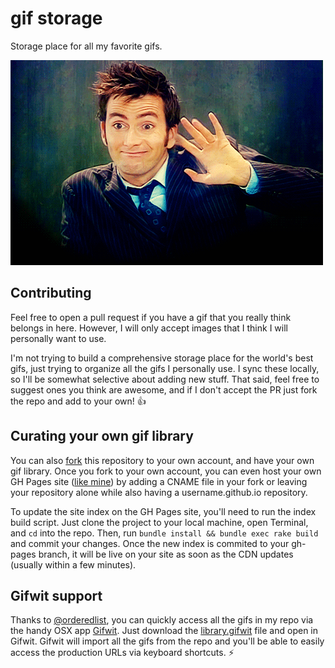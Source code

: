 # gif storage

Storage place for all my favorite gifs.

![thumbs up](bye/david-tennant-waving.gif)

## Contributing

Feel free to open a pull request if you have a gif that you really think belongs in here. However, I will only accept images that I think I will personally want to use.

I'm not trying to build a comprehensive storage place for the world's best gifs, just trying to organize all the gifs I personally use. I sync these locally, so I'll be somewhat selective about adding new stuff. That said, feel free to suggest ones you think are awesome, and if I don't accept the PR just fork the repo and add to your own! :thumbsup:

## Curating your own gif library

You can also [fork](https://github.com/davidcelis/gifs/fork) this repository to your own account, and have your own gif library. Once you fork to your own account, you can even host your own GH Pages site ([like mine](https://davidcelis.github.io/gifs/)) by adding a CNAME file in your fork or leaving your repository alone while also having a username.github.io repository.

To update the site index on the GH Pages site, you'll need to run the index build script. Just clone the project to your local machine, open Terminal, and `cd` into the repo. Then, run `bundle install && bundle exec rake build` and commit your changes. Once the new index is commited to your gh-pages branch, it will be live on your site as soon as the CDN updates (usually within a few minutes).

## Gifwit support

Thanks to [@orderedlist](http://github.com/orderedlist), you can quickly access all the gifs in my repo via the handy OSX app [Gifwit](http://gifwit.com/). Just download the [library.gifwit](http://gifs.joelglovier.com/library.gifwit ) file and open in Gifwit. Gifwit will import all the gifs from the repo and you'll be able to easily access the production URLs via keyboard shortcuts. :zap:

